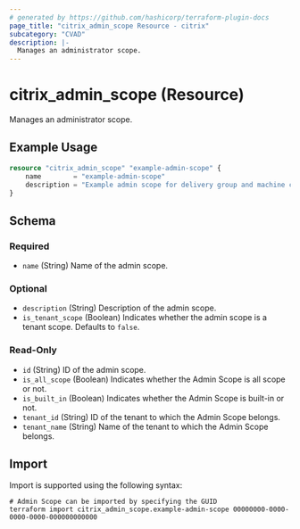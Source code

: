 ```yaml
---
# generated by https://github.com/hashicorp/terraform-plugin-docs
page_title: "citrix_admin_scope Resource - citrix"
subcategory: "CVAD"
description: |-
  Manages an administrator scope.
---
```


# citrix_admin_scope (Resource)

Manages an administrator scope.

## Example Usage

```terraform
resource "citrix_admin_scope" "example-admin-scope" {
    name        = "example-admin-scope"
    description = "Example admin scope for delivery group and machine catalog"
}
```

<!-- schema generated by tfplugindocs -->
## Schema

### Required

- `name` (String) Name of the admin scope.

### Optional

- `description` (String) Description of the admin scope.
- `is_tenant_scope` (Boolean) Indicates whether the admin scope is a tenant scope. Defaults to `false`.

### Read-Only

- `id` (String) ID of the admin scope.
- `is_all_scope` (Boolean) Indicates whether the Admin Scope is all scope or not.
- `is_built_in` (Boolean) Indicates whether the Admin Scope is built-in or not.
- `tenant_id` (String) ID of the tenant to which the Admin Scope belongs.
- `tenant_name` (String) Name of the tenant to which the Admin Scope belongs.

## Import

Import is supported using the following syntax:

```shell
# Admin Scope can be imported by specifying the GUID
terraform import citrix_admin_scope.example-admin-scope 00000000-0000-0000-0000-000000000000
```